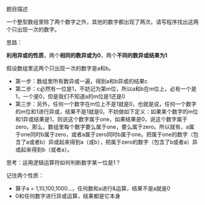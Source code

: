 题目描述

一个整型数组里除了两个数字之外，其他的数字都出现了两次。请写程序找出这两个只出现一次的数字。



思路：

**利用异或的性质**，两个**相同的数异或为0**，两个**不同的数异或结果为1**

假设数组里这两个只出现一次的数字是a和b。

* 第一步：数组里所有数异或一遍，得到a和b异或的结果c
* 第二步：c必然有一位是1，不妨记为第m位，所以a和b在m位上，必有一个是1，一个是0，但是我们不知道a的m位是1还是0
* 第三步：另外，任何一个数字在m位上不是1就是0，也就是说，任何一个数字的m位和1进行异或，结果不是1就是0。不妨做如下定义：如果某个数字的m位和1异或结果是1，则说这个数字属于one，如果结果是0，说这个数字属于zero。那么，数组里每个数字要么属于one，要么属于zero。所以就有，a属于one同时b属于zero，或者a属于zero同时b属于one。把属于one的数字（包含了a或者b）异或起来得到a（或b），把属于zero的数字（包含了b或者a）异或起来得到b（或者a）。



思考：运用逻辑运算符如何判断数字某一位是1？

记住两个性质：

* 算子a = 1,10,100,1000...，任何数和a进行&运算，结果不是a就是0
* 0和任何数字进行异或运算，结果都是它本身




